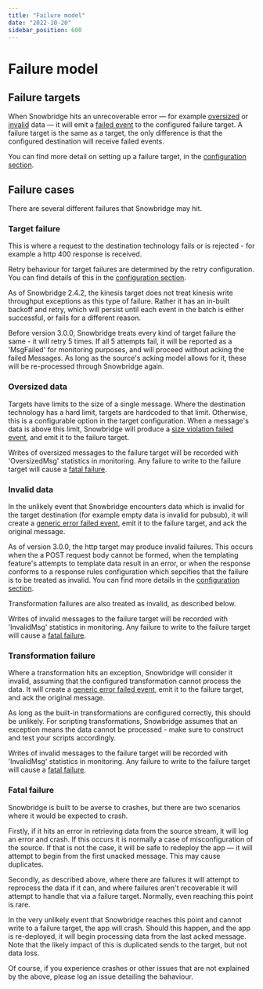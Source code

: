 ```yaml
---
title: "Failure model"
date: "2022-10-20"
sidebar_position: 600
---
```


# Failure model

## Failure targets

When Snowbridge hits an unrecoverable error — for example [oversized](#oversized-data) or [invalid](#invalid-data) data — it will emit a [failed event](/docs/fundamentals/failed-events/index.md#what-is-a-failed-event) to the configured failure target. A failure target is the same as a target, the only difference is that the configured destination will receive failed events.

You can find more detail on setting up a failure target, in the [configuration section](/docs/destinations/forwarding-events/snowbridge/configuration/targets/index.md).

## Failure cases

There are several different failures that Snowbridge may hit.

### Target failure

This is where a request to the destination technology fails or is rejected - for example a http 400 response is received. 

Retry behaviour for target failures are determined by the retry configuration. You can find details of this in the [configuration section](/docs/destinations/forwarding-events/snowbridge/configuration/retries/index.md).

As of Snowbridge 2.4.2, the kinesis target does not treat kinesis write throughput exceptions as this type of failure. Rather it has an in-built backoff and retry, which will persist until each event in the batch is either successful, or fails for a different reason.

Before version 3.0.0, Snowbridge treats every kind of target failure the same -  it will retry 5 times. If all 5 attempts fail, it will be reported as a 'MsgFailed' for monitoring purposes, and will proceed without acking the failed Messages. As long as the source's acking model allows for it, these will be re-processed through Snowbridge again.

### Oversized data

Targets have limits to the size of a single message. Where the destination technology has a hard limit, targets are hardcoded to that limit. Otherwise, this is a configurable option in the target configuration. When a message's data is above this limit, Snowbridge will produce a [size violation failed event](/docs/fundamentals/failed-events/index.md#size-violation), and emit it to the failure target.

Writes of oversized messages to the failure target will be recorded with 'OversizedMsg' statistics in monitoring. Any failure to write to the failure target will cause a [fatal failure](#fatal-failure).

### Invalid data

In the unlikely event that Snowbridge encounters data which is invalid for the target destination (for example empty data is invalid for pubsub), it will create a [generic error failed event](/docs/fundamentals/failed-events/index.md#generic-error),  emit it to the failure target, and ack the original message.

As of version 3.0.0, the http target may produce invalid failures. This occurs when the a POST request body cannot be formed, when the templating feature's attempts to template data result in an error, or when the response conforms to a response rules configuration which sepcifies that the failure is to be treated as invalid. You can find more details in the [configuration section](/docs/destinations/forwarding-events/snowbridge/configuration/targets/http/index.md).

Transformation failures are also treated as invalid, as described below.

Writes of invalid messages to the failure target will be recorded with 'InvalidMsg' statistics in monitoring. Any failure to write to the failure target will cause a [fatal failure](#fatal-failure).

### Transformation failure

Where a transformation hits an exception, Snowbridge will consider it invalid, assuming that the configured transformation cannot process the data. It will create a [generic error failed event](/docs/fundamentals/failed-events/index.md#generic-error), emit it to the failure target, and ack the original message.

As long as the built-in transformations are configured correctly, this should be unlikely. For scripting transformations, Snowbridge assumes that an exception means the data cannot be processed - make sure to construct and test your scripts accordingly.

Writes of invalid messages to the failure target will be recorded with 'InvalidMsg' statistics in monitoring. Any failure to write to the failure target will cause a [fatal failure](#fatal-failure).

### Fatal failure

Snowbridge is built to be averse to crashes, but there are two scenarios where it would be expected to crash.

Firstly, if it hits an error in retrieving data from the source stream, it will log an error and crash. If this occurs it is normally a case of misconfiguration of the source. If that is not the case, it will be safe to redeploy the app — it will attempt to begin from the first unacked message. This may cause duplicates.

Secondly, as described above, where there are failures it will attempt to reprocess the data if it can, and where failures aren't recoverable it will attempt to handle that via a failure target. Normally, even reaching this point is rare.

In the very unlikely event that Snowbridge reaches this point and cannot write to a failure target, the app will crash. Should this happen, and the app is re-deployed, it will begin processing data from the last acked message. Note that the likely impact of this is duplicated sends to the target, but not data loss. 

Of course, if you experience crashes or other issues that are not explained by the above, please log an issue detailing the bahaviour.